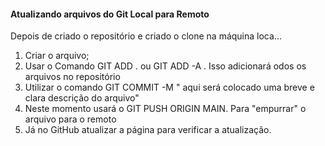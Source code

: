 #### **Atualizando arquivos do Git Local para Remoto**

<!--Contém apenas 5 passos para atalização-->

Depois de criado o repositório e criado o clone na máquina loca... </n>



1. Criar o arquivo; </n>
2. Usar  o Comando GIT ADD . ou GIT ADD -A .  Isso adicionará odos os arquivos no repositório</n>
3. Utilizar o comando  GIT COMMIT -M " aqui será colocado uma breve e clara descrição do arquivo" </n>
4. Neste momento usará o GIT PUSH ORIGIN MAIN. Para "empurrar" o arquivo para o remoto </n>
5. Já no GitHub atualizar a página para verificar a atualização.


